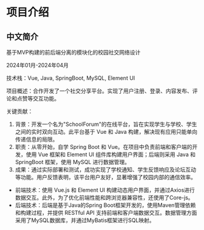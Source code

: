 # 项目介绍
## 中文简介
基于MVP构建的前后端分离的模块化的校园社交网络设计  

2024年01月-2024年04月  
  
技术栈：Vue, Java, SpringBoot, MySQL, Element UI    
  
项目概述：合作开发了一个社交分享平台。实现了用户注册、登录、内容发布、评论和点赞等交互功能。  
  
关键贡献：  
1. 背景：开发一个名为"SchoolForum"的在线平台，旨在实现学生与学校、学生之间的实时双向互动。此平台基于 Vue 和 Java 构建，解决现有应用只能单向传递信息的局限。  
2. 职责：从零开始，自学 Spring Boot 和 Vue。在项目中负责前端和客户端的开发，使用 Vue 框架和 Element UI 组件库构建用户界面；后端则采用 Java 和 SpringBoot 框架，使用 MySQL 进行数据管理。  
3. 成果：通过实际部署和测试，成功实现了学校通知、学生反馈响应及论坛互动等功能。用户反馈表明，该平台用户友好，显著增强了校园内部的通信效率。  

- 前端技术：使用 Vue.js 和 Element UI 构建动态用户界面，并通过Axios进行数据交互。此外，为了优化前端性能和跨浏览器兼容性，还使用了Core-js。  
- 后端技术：后端是基于Java的Spring Boot框架开发的，使用Maven管理依赖和构建过程，并提供 RESTful API 支持前端和客户端数据交互。数据管理方面采用了MySQL数据库，并通过MyBatis框架进行SQL映射。  
